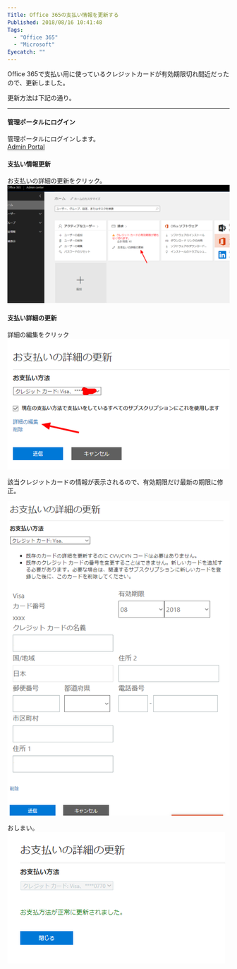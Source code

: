 ```yaml
---
Title: Office 365の支払い情報を更新する
Published: 2018/08/16 10:41:48
Tags:
  - "Office 365"
  - "Microsoft"
Eyecatch: ""
---
```

<p>Office 365で支払い用に使っているクレジットカードが有効期限切れ間近だったので、更新しました。</p>

<p>更新方法は下記の通り。</p>

***

<h4>管理ポータルにログイン</h4>

<p>管理ポータルにログインします。<br/>
<a href="https://portal.office.com/adminportal/">Admin Portal</a></p>

<h4>支払い情報更新</h4>

<p>お支払いの詳細の更新をクリック。<br/>
<span itemscope itemtype="http://schema.org/Photograph"><img src="20180816102242.png" alt="f:id:Ovis:20180816102242p:plain" title="f:id:Ovis:20180816102242p:plain" class="hatena-fotolife" itemprop="image"></span></p>

<h4>支払い詳細の更新</h4>

<p>詳細の編集をクリック
<span itemscope itemtype="http://schema.org/Photograph"><img src="20180816102522.png" alt="f:id:Ovis:20180816102522p:plain" title="f:id:Ovis:20180816102522p:plain" class="hatena-fotolife" itemprop="image"></span></p>

<p>該当クレジットカードの情報が表示されるので、有効期限だけ最新の期限に修正。</p>

<p><span itemscope itemtype="http://schema.org/Photograph"><img src="20180816102901.png" alt="f:id:Ovis:20180816102901p:plain" title="f:id:Ovis:20180816102901p:plain" class="hatena-fotolife" itemprop="image"></span></p>

<p>おしまい。<br/>
<span itemscope itemtype="http://schema.org/Photograph"><img src="20180816103102.png" alt="f:id:Ovis:20180816103102p:plain" title="f:id:Ovis:20180816103102p:plain" class="hatena-fotolife" itemprop="image"></span></p>
